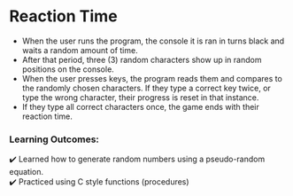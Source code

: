 # Reaction Time
- When the user runs the program, the console it is ran in turns black and waits a random amount of time.
- After that period, three (3) random characters show up in random positions on the console.
- When the user presses keys, the program reads them and compares to the randomly chosen characters. If they type a correct key twice, or type the wrong character, their progress is reset in that instance.
- If they type all correct characters once, the game ends with their reaction time.
### Learning Outcomes:
✔️ Learned how to generate random numbers using a pseudo-random equation.  
✔️ Practiced using C style functions (procedures)
